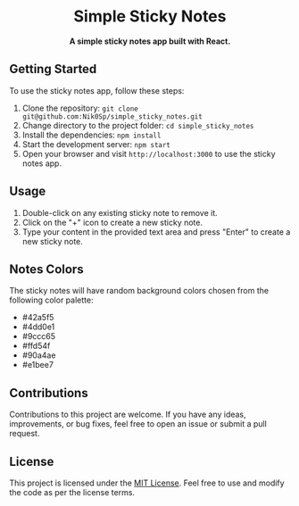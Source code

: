 <div align="center">
  <h1>Simple Sticky Notes</h1>
</div>

<div align="center">
  <strong>A simple sticky notes app built with React.</strong>
</div>

##  Getting Started

To use the sticky notes app, follow these steps:

1. Clone the repository: `git clone git@github.com:Nik0Sp/simple_sticky_notes.git`
2. Change directory to the project folder: `cd simple_sticky_notes`
3. Install the dependencies: `npm install`
4. Start the development server: `npm start`
5. Open your browser and visit `http://localhost:3000` to use the sticky notes app.

## Usage

1. Double-click on any existing sticky note to remove it.
2. Click on the "+" icon to create a new sticky note.
3. Type your content in the provided text area and press "Enter" to create a new sticky note.

## Notes Colors

The sticky notes will have random background colors chosen from the following color palette:

- #42a5f5
- #4dd0e1
- #9ccc65
- #ffd54f
- #90a4ae
- #e1bee7

##  Contributions

Contributions to this project are welcome. If you have any ideas, improvements, or bug fixes, feel free to open an issue or submit a pull request.

##  License

This project is licensed under the [MIT License](https://opensource.org/licenses/MIT). Feel free to use and modify the code as per the license terms.
